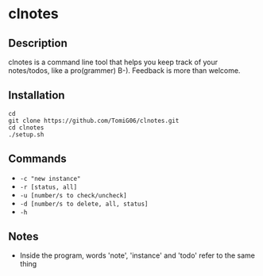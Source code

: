 # clnotes

## Description
clnotes is a command line tool that helps you keep track of your notes/todos, like a pro(grammer) B-). Feedback is more than welcome.

## Installation
```
cd
git clone https://github.com/TomiG06/clnotes.git
cd clnotes
./setup.sh
```

## Commands
* `-c "new instance"`
* `-r [status, all]`
* `-u [number/s to check/uncheck]`
* `-d [number/s to delete, all, status]`
* `-h`

## Notes

* Inside the program, words 'note', 'instance' and 'todo' refer to the same thing
